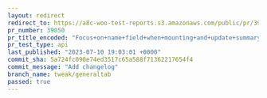 ```yaml
---
layout: redirect
redirect_to: https://a8c-woo-test-reports.s3.amazonaws.com/public/pr/39050/api/index.html
pr_number: 39050
pr_title_encoded: "Focus+on+name+field+when+mounting+and+update+summary+field+UI"
pr_test_type: api
last_published: "2023-07-10 19:03:01 +0000"
commit_sha: 5a724fc090e74ed3517c65a588f71362217654f4
commit_message: "Add changelog"
branch_name: tweak/generaltab
passed: true
---
```

